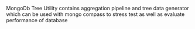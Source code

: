 MongoDb Tree Utility
contains aggregation pipeline and tree data generator which can be used with mongo compass to stress test as well as evaluate performance of database

